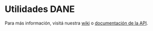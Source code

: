 # Utilidades DANE
Para más información, visitá nuestra [wiki](../../wiki/Home) o [documentación de la API](https://vjgonzalez.github.io/api/apidocs).

